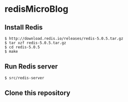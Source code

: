 # redisMicroBlog

## Install Redis

```
$ http://download.redis.io/releases/redis-5.0.5.tar.gz
$ tar xzf redis-5.0.5.tar.gz
$ cd redis-5.0.5
$ make
```


## Run Redis server
```
$ src/redis-server
```

## Clone this repository
